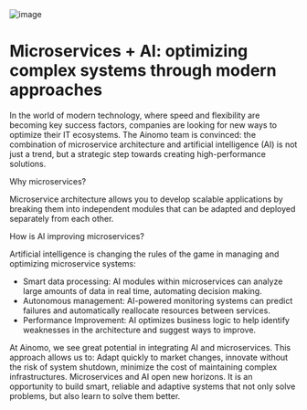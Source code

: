 <img src="" alt="image">
<br>
<h1>Microservices + AI: optimizing complex systems through modern approaches</h1>
<p>In the world of modern technology, where speed and flexibility are becoming key success factors, companies are looking for new ways to optimize their IT ecosystems. The Ainomo team is convinced: the combination of microservice architecture and artificial intelligence (AI) is not just a trend, but a strategic step towards creating high-performance solutions.
</p>
<p>Why microservices?
</p>
<p>Microservice architecture allows you to develop scalable applications by breaking them into independent modules that can be adapted and deployed separately from each other.
</p>
<p>How is AI improving microservices?
</p>
<p>Artificial intelligence is changing the rules of the game in managing and optimizing microservice systems:
</p>
<ul>
<li>Smart data processing: AI modules within microservices can analyze large amounts of data in real time, automating decision making.</li>
<li>Autonomous management: AI-powered monitoring systems can predict failures and automatically reallocate resources between services.</li>
<li>Performance Improvement: AI optimizes business logic to help identify weaknesses in the architecture and suggest ways to improve.</li>
</ul>
<p>At Ainomo, we see great potential in integrating AI and microservices. This approach allows us to:
Adapt quickly to market changes,
innovate without the risk of system shutdown,
minimize the cost of maintaining complex infrastructures.
Microservices and AI open new horizons. It is an opportunity to build smart, reliable and adaptive systems that not only solve problems, but also learn to solve them better.</p>